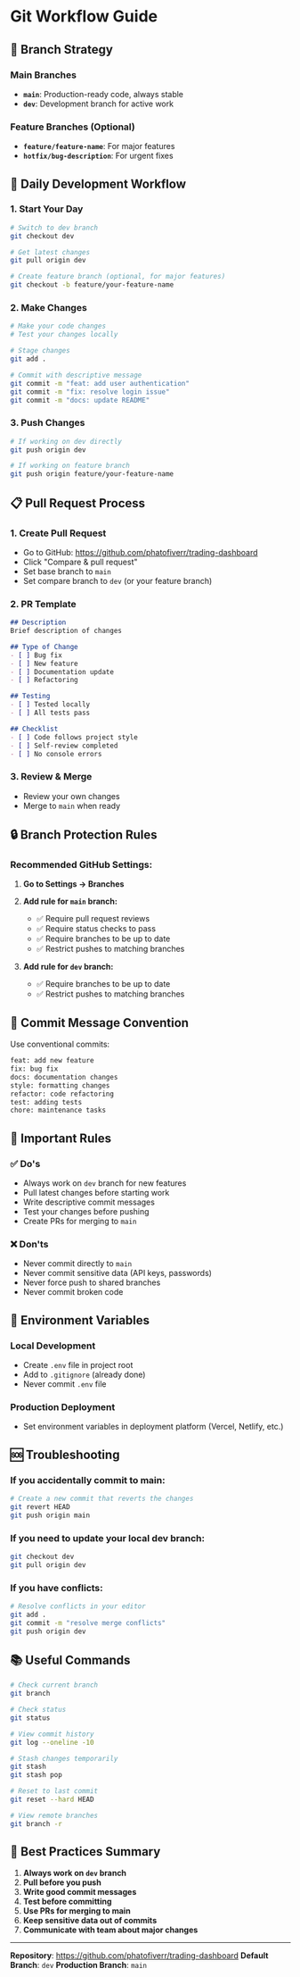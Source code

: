 # Git Workflow Guide

## 🎯 Branch Strategy

### Main Branches
- **`main`**: Production-ready code, always stable
- **`dev`**: Development branch for active work

### Feature Branches (Optional)
- **`feature/feature-name`**: For major features
- **`hotfix/bug-description`**: For urgent fixes

## 🚀 Daily Development Workflow

### 1. Start Your Day
```bash
# Switch to dev branch
git checkout dev

# Get latest changes
git pull origin dev

# Create feature branch (optional, for major features)
git checkout -b feature/your-feature-name
```

### 2. Make Changes
```bash
# Make your code changes
# Test your changes locally

# Stage changes
git add .

# Commit with descriptive message
git commit -m "feat: add user authentication"
git commit -m "fix: resolve login issue"
git commit -m "docs: update README"
```

### 3. Push Changes
```bash
# If working on dev directly
git push origin dev

# If working on feature branch
git push origin feature/your-feature-name
```

## 📋 Pull Request Process

### 1. Create Pull Request
- Go to GitHub: https://github.com/phatofiverr/trading-dashboard
- Click "Compare & pull request"
- Set base branch to `main`
- Set compare branch to `dev` (or your feature branch)

### 2. PR Template
```markdown
## Description
Brief description of changes

## Type of Change
- [ ] Bug fix
- [ ] New feature
- [ ] Documentation update
- [ ] Refactoring

## Testing
- [ ] Tested locally
- [ ] All tests pass

## Checklist
- [ ] Code follows project style
- [ ] Self-review completed
- [ ] No console errors
```

### 3. Review & Merge
- Review your own changes
- Merge to `main` when ready

## 🔒 Branch Protection Rules

### Recommended GitHub Settings:

1. **Go to Settings → Branches**
2. **Add rule for `main` branch:**
   - ✅ Require pull request reviews
   - ✅ Require status checks to pass
   - ✅ Require branches to be up to date
   - ✅ Restrict pushes to matching branches

3. **Add rule for `dev` branch:**
   - ✅ Require branches to be up to date
   - ✅ Restrict pushes to matching branches

## 📝 Commit Message Convention

Use conventional commits:
```bash
feat: add new feature
fix: bug fix
docs: documentation changes
style: formatting changes
refactor: code refactoring
test: adding tests
chore: maintenance tasks
```

## 🚨 Important Rules

### ✅ Do's
- Always work on `dev` branch for new features
- Pull latest changes before starting work
- Write descriptive commit messages
- Test your changes before pushing
- Create PRs for merging to `main`

### ❌ Don'ts
- Never commit directly to `main`
- Never commit sensitive data (API keys, passwords)
- Never force push to shared branches
- Never commit broken code

## 🔧 Environment Variables

### Local Development
- Create `.env` file in project root
- Add to `.gitignore` (already done)
- Never commit `.env` file

### Production Deployment
- Set environment variables in deployment platform (Vercel, Netlify, etc.)

## 🆘 Troubleshooting

### If you accidentally commit to main:
```bash
# Create a new commit that reverts the changes
git revert HEAD
git push origin main
```

### If you need to update your local dev branch:
```bash
git checkout dev
git pull origin dev
```

### If you have conflicts:
```bash
# Resolve conflicts in your editor
git add .
git commit -m "resolve merge conflicts"
git push origin dev
```

## 📚 Useful Commands

```bash
# Check current branch
git branch

# Check status
git status

# View commit history
git log --oneline -10

# Stash changes temporarily
git stash
git stash pop

# Reset to last commit
git reset --hard HEAD

# View remote branches
git branch -r
```

## 🎉 Best Practices Summary

1. **Always work on `dev` branch**
2. **Pull before you push**
3. **Write good commit messages**
4. **Test before committing**
5. **Use PRs for merging to main**
6. **Keep sensitive data out of commits**
7. **Communicate with team about major changes**

---

**Repository**: https://github.com/phatofiverr/trading-dashboard
**Default Branch**: `dev`
**Production Branch**: `main`
